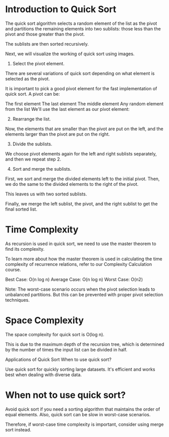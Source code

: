 # Introduction to Quick Sort
The quick sort algorithm selects a random element of the list as the pivot and partitions the remaining elements into two sublists: those less than the pivot and those greater than the pivot.

The sublists are then sorted recursively.

Next, we will visualize the working of quick sort using images.

1. Select the pivot element.

There are several variations of quick sort depending on what element is selected as the pivot.

It is important to pick a good pivot element for the fast implementation of quick sort. A pivot can be:

The first element
The last element
The middle element
Any random element from the list
We'll use the last element as our pivot element:

2. Rearrange the list.

Now, the elements that are smaller than the pivot are put on the left, and the elements larger than the pivot are put on the right.

3. Divide the sublists.

We choose pivot elements again for the left and right sublists separately, and then we repeat step 2.

4. Sort and merge the sublists.

First, we sort and merge the divided elements left to the initial pivot. Then, we do the same to the divided elements to the right of the pivot.

This leaves us with two sorted sublists.

Finally, we merge the left sublist, the pivot, and the right sublist to get the final sorted list.

# Time Complexity

As recursion is used in quick sort, we need to use the master theorem to find its complexity.

To learn more about how the master theorem is used in calculating the time complexity of recurrence relations, refer to our Complexity Calculation course.

Best Case: O(n log n)
Average Case: O(n log n)
Worst Case: O(n2)


Note: The worst-case scenario occurs when the pivot selection leads to unbalanced partitions. But this can be prevented with proper pivot selection techniques.


# Space Complexity
The space complexity for quick sort is O(log n).

This is due to the maximum depth of the recursion tree, which is determined by the number of times the input list can be divided in half.

Applications of Quick Sort
When to use quick sort?

Use quick sort for quickly sorting large datasets. It's efficient and works best when dealing with diverse data.

# When not to use quick sort?

Avoid quick sort if you need a sorting algorithm that maintains the order of equal elements. Also, quick sort can be slow in worst-case scenarios.

Therefore, if worst-case time complexity is important, consider using merge sort instead.

